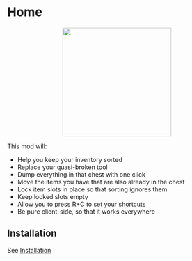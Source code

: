 # Home

<p align="center">
    <img src="https://raw.githubusercontent.com/blackd/Inventory-Profiles/all-in-one/description/output.webp" width="250px">
</p>

This mod will:

- Help you keep your inventory sorted
- Replace your quasi-broken tool
- Dump everything in that chest with one click
- Move the items you have that are also already in the chest                                           
- Lock item slots in place so that sorting ignores them
- Keep locked slots empty
- Allow you to press R+C to set your shortcuts
- Be pure client-side, so that it works everywhere

## Installation

See [Installation](installation/index.md)
